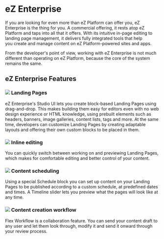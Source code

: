 # eZ Enterprise

If you are looking for even more than eZ Platform can offer you, eZ Enterprise is the thing for you. A commercial offering, it rests atop eZ Platform and taps into all that it offers. With its intuitive in-page editing to landing page management, it delivers fully integrated tools that help you create and manage content on eZ Platform-powered sites and apps.

From the developer's point of view, working with eZ Enterprise is not much different than operating on eZ Platform, because the core of the system remains the same.

## eZ Enterprise Features

### ![](img/Landing_Page.png) Landing Pages

eZ Enterprise's Studio UI lets you create block-based Landing Pages using drag-and-drop. This makes building them easy for editors even with no web design experience or HTML knowledge, using prebuilt elements such as headers, banners, image galleries, content lists, tags and more. At the same time, developers can customize Landing Pages by creating adaptable layouts and offering their own custom blocks to be placed in them.

### ![](img/edit_icon.png) Inline editing

You can quickly switch between working on and previewing Landing Pages, which makes for comfortable editing and better control of your content.

### ![](img/schedule.png) Content scheduling

Using a special Schedule block you can set up content on your Landing Pages to be published according to a custom schedule, at predefined dates and times. A Timeline slider lets you preview what the pages will look like at any time.

### ![](img/flex_icon.png) Content creation workflow

Flex Workflow is a collaboration feature. You can send your content draft to any user and let them look through, modify it and send it onward through your review process.
